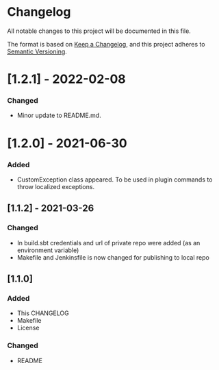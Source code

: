 # Changelog
All notable changes to this project will be documented in this file.

The format is based on [Keep a Changelog](https://keepachangelog.com/en/1.0.0/),
and this project adheres to [Semantic Versioning](https://semver.org/spec/v2.0.0.html).

# [1.2.1] - 2022-02-08
### Changed
- Minor update to README.md.

# [1.2.0] - 2021-06-30
### Added
- CustomException class appeared. To be used in plugin commands to throw localized exceptions.

## [1.1.2] - 2021-03-26
### Changed
- In build.sbt credentials and url of private repo were added (as an environment variable)
- Makefile and Jenkinsfile is now changed for publishing to local repo


## [1.1.0]
### Added
- This CHANGELOG
- Makefile
- License
### Changed
- README

